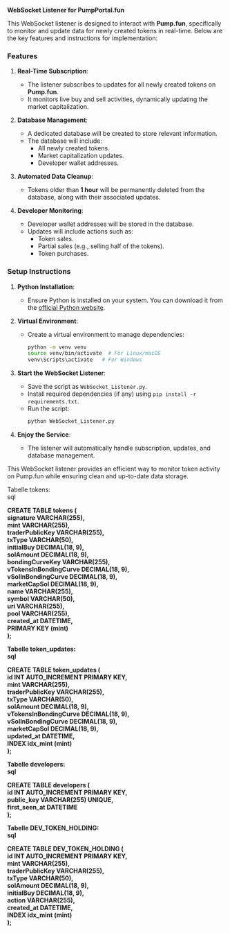 **WebSocket Listener for PumpPortal.fun**

This WebSocket listener is designed to interact with **Pump.fun**, specifically to monitor and update data for newly created tokens in real-time. Below are the key features and instructions for implementation:

### Features
1. **Real-Time Subscription**:
   - The listener subscribes to updates for all newly created tokens on **Pump.fun**.
   - It monitors live buy and sell activities, dynamically updating the market capitalization.

2. **Database Management**:
   - A dedicated database will be created to store relevant information.
   - The database will include:
     - All newly created tokens.
     - Market capitalization updates.
     - Developer wallet addresses.

3. **Automated Data Cleanup**:
   - Tokens older than **1 hour** will be permanently deleted from the database, along with their associated updates.

4. **Developer Monitoring**:
   - Developer wallet addresses will be stored in the database.
   - Updates will include actions such as:
     - Token sales.
     - Partial sales (e.g., selling half of the tokens).
     - Token purchases.

### Setup Instructions
1. **Python Installation**:
   - Ensure Python is installed on your system. You can download it from the [official Python website](https://www.python.org/downloads/).

2. **Virtual Environment**:
   - Create a virtual environment to manage dependencies:
     ```bash
     python -m venv venv
     source venv/bin/activate  # For Linux/macOS
     venv\Scripts\activate   # For Windows
     ```

3. **Start the WebSocket Listener**:
   - Save the script as `WebSocket_Listener.py`.
   - Install required dependencies (if any) using `pip install -r requirements.txt`.
   - Run the script:
     ```bash
     python WebSocket_Listener.py
     ```

4. **Enjoy the Service**:
   - The listener will automatically handle subscription, updates, and database management.

This WebSocket listener provides an efficient way to monitor token activity on Pump.fun while ensuring clean and up-to-date data storage.


Tabelle tokens:<br>
sql<p>
<B>
CREATE TABLE tokens (<br>
    signature VARCHAR(255),<br>
    mint VARCHAR(255),<br>
    traderPublicKey VARCHAR(255),<br>
    txType VARCHAR(50),<br>
    initialBuy DECIMAL(18, 9),<br>
    solAmount DECIMAL(18, 9),<br>
    bondingCurveKey VARCHAR(255),<br>
    vTokensInBondingCurve DECIMAL(18, 9),<br>
    vSolInBondingCurve DECIMAL(18, 9),<br>
    marketCapSol DECIMAL(18, 9),<br>
    name VARCHAR(255),<br>
    symbol VARCHAR(50),<br>
    uri VARCHAR(255),<br>
    pool VARCHAR(255),<br>
    created_at DATETIME,<br>
    PRIMARY KEY (mint)<br>
);<p>

Tabelle token_updates:<br>
sql<p>
CREATE TABLE token_updates (<br>
    id INT AUTO_INCREMENT PRIMARY KEY,<br>
    mint VARCHAR(255),<br>
    traderPublicKey VARCHAR(255),<br>
    txType VARCHAR(50),<br>
    solAmount DECIMAL(18, 9),<br>
    vTokensInBondingCurve DECIMAL(18, 9),<br>
    vSolInBondingCurve DECIMAL(18, 9),<br>
    marketCapSol DECIMAL(18, 9),<br>
    updated_at DATETIME,<br>
    INDEX idx_mint (mint)<br>
);<p>

Tabelle developers:<br>
sql<p>
CREATE TABLE developers (<br>
    id INT AUTO_INCREMENT PRIMARY KEY,<br>
    public_key VARCHAR(255) UNIQUE,<br>
    first_seen_at DATETIME<br>
);<p>

Tabelle DEV_TOKEN_HOLDING:<br>
sql<p>
CREATE TABLE DEV_TOKEN_HOLDING (<br>
    id INT AUTO_INCREMENT PRIMARY KEY,<br>
    mint VARCHAR(255),<br>
    traderPublicKey VARCHAR(255),<br>
    txType VARCHAR(50),<br>
    solAmount DECIMAL(18, 9),<br>
    initialBuy DECIMAL(18, 9),<br>
    action VARCHAR(255),<br>
    created_at DATETIME,<br>
    INDEX idx_mint (mint)<br>
);<p>
</b>

